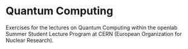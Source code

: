 # Quantum Computing

Exercises for the lectures on Quantum Computing within the openlab Summer Student Lecture Program at CERN (European Organization for Nuclear Research).
